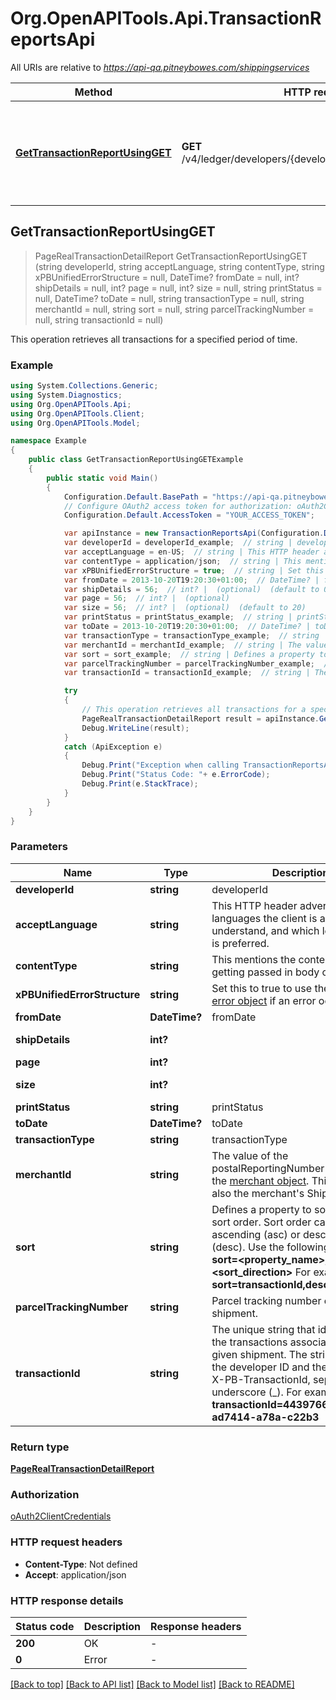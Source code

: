 # Org.OpenAPITools.Api.TransactionReportsApi

All URIs are relative to *https://api-qa.pitneybowes.com/shippingservices*

Method | HTTP request | Description
------------- | ------------- | -------------
[**GetTransactionReportUsingGET**](TransactionReportsApi.md#gettransactionreportusingget) | **GET** /v4/ledger/developers/{developerId}/transactions/reports | This operation retrieves all transactions for a specified period of time.



## GetTransactionReportUsingGET

> PageRealTransactionDetailReport GetTransactionReportUsingGET (string developerId, string acceptLanguage, string contentType, string xPBUnifiedErrorStructure = null, DateTime? fromDate = null, int? shipDetails = null, int? page = null, int? size = null, string printStatus = null, DateTime? toDate = null, string transactionType = null, string merchantId = null, string sort = null, string parcelTrackingNumber = null, string transactionId = null)

This operation retrieves all transactions for a specified period of time.

### Example

```csharp
using System.Collections.Generic;
using System.Diagnostics;
using Org.OpenAPITools.Api;
using Org.OpenAPITools.Client;
using Org.OpenAPITools.Model;

namespace Example
{
    public class GetTransactionReportUsingGETExample
    {
        public static void Main()
        {
            Configuration.Default.BasePath = "https://api-qa.pitneybowes.com/shippingservices";
            // Configure OAuth2 access token for authorization: oAuth2ClientCredentials
            Configuration.Default.AccessToken = "YOUR_ACCESS_TOKEN";

            var apiInstance = new TransactionReportsApi(Configuration.Default);
            var developerId = developerId_example;  // string | developerId
            var acceptLanguage = en-US;  // string | This HTTP header advertises which languages the client is able to understand, and which locale variant is preferred. (default to "en-US")
            var contentType = application/json;  // string | This mentions the content type getting passed in body of request. (default to "application/json")
            var xPBUnifiedErrorStructure = true;  // string | Set this to true to use the standard [error object](https://shipping.pitneybowes.com/reference/error-object.html#standard-error-object) if an error occurs. (optional)  (default to "true")
            var fromDate = 2013-10-20T19:20:30+01:00;  // DateTime? | fromDate (optional) 
            var shipDetails = 56;  // int? |  (optional)  (default to 0)
            var page = 56;  // int? |  (optional) 
            var size = 56;  // int? |  (optional)  (default to 20)
            var printStatus = printStatus_example;  // string | printStatus (optional) 
            var toDate = 2013-10-20T19:20:30+01:00;  // DateTime? | toDate (optional) 
            var transactionType = transactionType_example;  // string | transactionType (optional) 
            var merchantId = merchantId_example;  // string | The value of the postalReportingNumber element in the [merchant object](https://shipping.pitneybowes.com/reference/resource-objects.html). This value is also the merchant's Shipper ID. (optional) 
            var sort = sort_example;  // string | Defines a property to sort on and the sort order. Sort order can be ascending (asc) or descending (desc). Use the following form-  * **sort=<property_name>,<sort_direction>** For example- **sort=transactionId,desc**  (optional) 
            var parcelTrackingNumber = parcelTrackingNumber_example;  // string | Parcel tracking number of the shipment. (optional) 
            var transactionId = transactionId_example;  // string | The unique string that identifies all the transactions associated with a given shipment. The string comprises the developer ID and the shipment's X-PB-TransactionId, separated by an underscore (_). For example-  * **transactionId=44397664_ad5aa07-ad7414-a78a-c22b3** (optional) 

            try
            {
                // This operation retrieves all transactions for a specified period of time.
                PageRealTransactionDetailReport result = apiInstance.GetTransactionReportUsingGET(developerId, acceptLanguage, contentType, xPBUnifiedErrorStructure, fromDate, shipDetails, page, size, printStatus, toDate, transactionType, merchantId, sort, parcelTrackingNumber, transactionId);
                Debug.WriteLine(result);
            }
            catch (ApiException e)
            {
                Debug.Print("Exception when calling TransactionReportsApi.GetTransactionReportUsingGET: " + e.Message );
                Debug.Print("Status Code: "+ e.ErrorCode);
                Debug.Print(e.StackTrace);
            }
        }
    }
}
```

### Parameters


Name | Type | Description  | Notes
------------- | ------------- | ------------- | -------------
 **developerId** | **string**| developerId | 
 **acceptLanguage** | **string**| This HTTP header advertises which languages the client is able to understand, and which locale variant is preferred. | [default to &quot;en-US&quot;]
 **contentType** | **string**| This mentions the content type getting passed in body of request. | [default to &quot;application/json&quot;]
 **xPBUnifiedErrorStructure** | **string**| Set this to true to use the standard [error object](https://shipping.pitneybowes.com/reference/error-object.html#standard-error-object) if an error occurs. | [optional] [default to &quot;true&quot;]
 **fromDate** | **DateTime?**| fromDate | [optional] 
 **shipDetails** | **int?**|  | [optional] [default to 0]
 **page** | **int?**|  | [optional] 
 **size** | **int?**|  | [optional] [default to 20]
 **printStatus** | **string**| printStatus | [optional] 
 **toDate** | **DateTime?**| toDate | [optional] 
 **transactionType** | **string**| transactionType | [optional] 
 **merchantId** | **string**| The value of the postalReportingNumber element in the [merchant object](https://shipping.pitneybowes.com/reference/resource-objects.html). This value is also the merchant&#39;s Shipper ID. | [optional] 
 **sort** | **string**| Defines a property to sort on and the sort order. Sort order can be ascending (asc) or descending (desc). Use the following form-  * **sort&#x3D;&lt;property_name&gt;,&lt;sort_direction&gt;** For example- **sort&#x3D;transactionId,desc**  | [optional] 
 **parcelTrackingNumber** | **string**| Parcel tracking number of the shipment. | [optional] 
 **transactionId** | **string**| The unique string that identifies all the transactions associated with a given shipment. The string comprises the developer ID and the shipment&#39;s X-PB-TransactionId, separated by an underscore (_). For example-  * **transactionId&#x3D;44397664_ad5aa07-ad7414-a78a-c22b3** | [optional] 

### Return type

[**PageRealTransactionDetailReport**](PageRealTransactionDetailReport.md)

### Authorization

[oAuth2ClientCredentials](../README.md#oAuth2ClientCredentials)

### HTTP request headers

- **Content-Type**: Not defined
- **Accept**: application/json

### HTTP response details
| Status code | Description | Response headers |
|-------------|-------------|------------------|
| **200** | OK |  -  |
| **0** | Error |  -  |

[[Back to top]](#)
[[Back to API list]](../README.md#documentation-for-api-endpoints)
[[Back to Model list]](../README.md#documentation-for-models)
[[Back to README]](../README.md)


